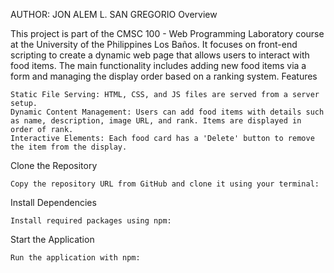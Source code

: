 AUTHOR: JON ALEM L. SAN GREGORIO
Overview

This project is part of the CMSC 100 - Web Programming Laboratory course at the University of the Philippines Los Baños. It focuses on front-end scripting to create a dynamic web page that allows users to interact with food items. The main functionality includes adding new food items via a form and managing the display order based on a ranking system.
Features

    Static File Serving: HTML, CSS, and JS files are served from a server setup.
    Dynamic Content Management: Users can add food items with details such as name, description, image URL, and rank. Items are displayed in order of rank.
    Interactive Elements: Each food card has a 'Delete' button to remove the item from the display.

Clone the Repository

    Copy the repository URL from GitHub and clone it using your terminal:



Install Dependencies

    Install required packages using npm:


Start the Application

    Run the application with npm:
